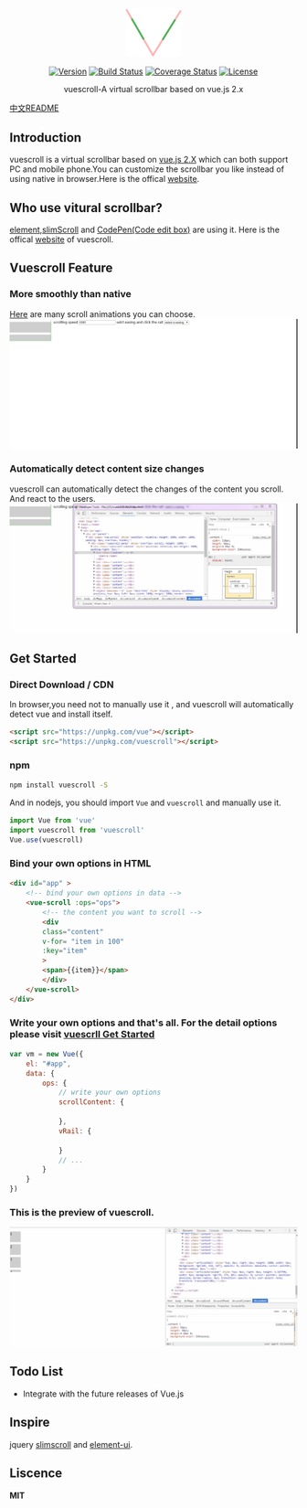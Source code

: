 
<p align="center"><a href="https://wangyi7099.github.io/vuescrollDemo/" target="_blank" rel="noopener noreferrer"><img width="100" src="https://github.com/wangyi7099/pictureCdn/blob/master/allPic/others/logo.png?raw=true" alt="vuescroll logo"></a></p>
<p align="center">
    <a href="https://www.npmjs.com/package/vuescroll"><img src="https://img.shields.io/npm/v/vuescroll.svg" alt="Version"></a>
               <a href="https://circleci.com/gh/wangyi7099/vuescroll/tree/dev"><img src="https://img.shields.io/circleci/project/wangyi7099/vuescroll/dev.svg" alt="Build Status"></a>
  <a href="https://codecov.io/github/wangyi7099/vuescroll?branch=dev"><img src="https://img.shields.io/codecov/c/github/wangyi7099/vuescroll/dev.svg" alt="Coverage Status"></a>
           <a href="https://www.npmjs.com/package/vuescroll"><img src="https://img.shields.io/npm/l/vuescroll.svg" alt="License"></a>
</p>
<p align="center">vuescroll-A virtual scrollbar based on vue.js 2.x</p>

[中文README](https://github.com/wangyi7099/vuescroll/blob/dev/README-ZH.md)

## Introduction

 vuescroll is a virtual scrollbar based on [vue.js 2.X](https://github.com/vuejs/vue) which can both support PC and mobile phone.You can customize the scrollbar you like instead of using native in browser.Here is the offical [website](https://wangyi7099.github.io/VuescrollDocs).
 
 ## Who use vitural scrollbar?
 [element](http://element-cn.eleme.io/#/zh-CN/component/installation),[slimScroll](https://github.com/rochal/jQuery-slimScroll) and [CodePen(Code edit box)](https://codepen.io/wangyi7099/) are using it. Here is the offical [website](https://wangyi7099.github.io/VuescrollDocs) of vuescroll.

## Vuescroll Feature

### More smoothly than native
[Here](https://github.com/wangyi7099/vuescroll/blob/5f81713b5a741684cdaded0e647390d61a14fa46/src/util/index.js#L182) are many scroll animations you can choose. 
![](https://github.com/wangyi7099/pictureCdn/blob/master/allPic/vuescroll/smooth-scroll.gif?raw=true)
### Automatically detect content size changes
vuescroll can automatically detect the changes of the content you scroll. And react to the users.
![](https://github.com/wangyi7099/pictureCdn/blob/master/allPic/vuescroll/handle-resize.gif?raw=true)

## Get Started
### Direct Download / CDN

In browser,you need not to  manually use it , and vuescroll will automatically detect vue and install itself.
```html
<script src="https://unpkg.com/vue"></script>
<script src="https://unpkg.com/vuescroll"></script>
```
### npm
```bash
npm install vuescroll -S
```
And in nodejs, you should import `Vue` and  `vuescroll` and  manually use it.
```javascript
import Vue from 'vue'
import vuescroll from 'vuescroll'
Vue.use(vuescroll)
```
### Bind your own options in HTML
```html
<div id="app" >
    <!-- bind your own options in data -->
    <vue-scroll :ops="ops">
        <!-- the content you want to scroll -->
        <div 
        class="content"
        v-for= "item in 100"
        :key="item"
        >
        <span>{{item}}</span>
        </div>
    </vue-scroll>
</div>
```
### Write your own options and that's all. For the detail options please visit [vuescrll Get Started](https://wangyi7099.github.io/VuescrollDocs/getStarted/)
```javascript
var vm = new Vue({
    el: "#app",
    data: {
        ops: {
            // write your own options
            scrollContent: {

            },
            vRail: {
                
            }
            // ...
        }
    }
})
```
### This is the preview of vuescroll.
![](https://github.com/wangyi7099/pictureCdn/blob/master/allPic/vuescroll/vuescroll.gif?raw=true)

## Todo List

* Integrate with the future releases of Vue.js
## Inspire

jquery [slimscroll](https://github.com/rochal/jQuery-slimScroll)  and  [element-ui](https://github.com/ElemeFE/element/tree/dev/packages/scrollbar/src).

## Liscence

**MIT** 
